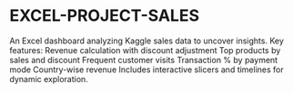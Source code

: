 # EXCEL-PROJECT-SALES
An Excel dashboard analyzing Kaggle sales data to uncover insights. Key features:  Revenue calculation with discount adjustment Top products by sales and discount Frequent customer visits Transaction % by payment mode Country-wise revenue Includes interactive slicers and timelines for dynamic exploration.

